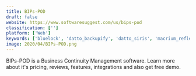 ```yaml
---
title: BIPs-POD
draft: false 
website: https://www.softwaresuggest.com/us/bips-pod
classification: ['']
platform: ['Web']
keywords: ['bluelock', 'datto_backupify', 'datto_siris', 'macrium_reflect', 'shadowprotect_spx', 'solarwinds_backup', 'unitrends']
image: 2020/04/BIPs-POD.png
---
```

BIPs-POD is a Business Continuity Management software. Learn more about it's pricing, reviews, features, integrations and also get free demo.